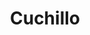 ---
title: Cuchillo
date: 
draft: false

# descripcion
description : Dije de plata

materials: Plata 925

color: Plateado

dimensions: 0,6cm x 3,5cm

code: 02-14-0224

type: "Dijes"

categories: []

# Images
# first image will be shown in the product page
images:
  # - image: "images/path_to_image"
  # La ubicacion de las imagenes es imagenes/Dijes/Dijes.Plata/02-14-0224-cuchillo
  - image: "./images/dijes/plata/02-14-0224-cuchillo.JPG"
---
